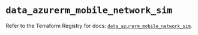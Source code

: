 # `data_azurerm_mobile_network_sim`

Refer to the Terraform Registry for docs: [`data_azurerm_mobile_network_sim`](https://registry.terraform.io/providers/hashicorp/azurerm/3.97.1/docs/data-sources/mobile_network_sim).
